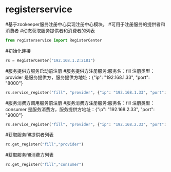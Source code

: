 # registerservice
#基于zookeeper服务注册中心实现注册中心模块。
#可用于注册服务的提供者和消费者
#动态获取服务提供者和消费者的列表

```python
from registerservice import RegisterCenter
```

#初始化连接
```python
rs = RegisterCenter("192.168.1.2:2181")
```

#服务提供方服务启动前注册
#服务提供方注册服务:服务名：fill   注册类型： provider 是服务提供方，服务提供方地址：{"ip": "192.168.1.33", "port": "8000"}
```python
rs.service_register("fill", "provider", {"ip": "192.168.1.33", "port": "8000"})
```
#服务消费方调用服务前注册
#服务消费方注册服务:服务名：fill   注册类型：consumer 是服务消费方，服务提供方地址：{"ip": "192.168.2.33", "port": "9000"}
```python
rs.service_register("fill", "provider", {"ip": "192.168.2.33", "port": "9000"})
```
#获取服务fill提供者列表
```python
rc.get_register("fill","provider")
```
#获取服务fill消费方列表
```python
rc.get_register("fill","consumer")
```
